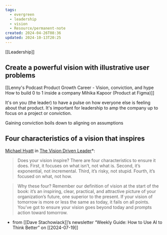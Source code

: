 ```yaml
---
tags:
  - evergreen
  - leadership
  - vision
  - Resource/permanent-note
created: 2024-04-26T08:36
updated: 2024-10-13T20:25
---
```

[[Leadership]]
## Create a powerful vision with illustrative user problems
[[Lenny's Podcast  Product   Growth   Career - Vision, conviction, and hype  How to build 0 to 1 inside a company   Mihika Kapoor (Product at Figma)]]

It's on you (the leader) to have a pulse on how everyone else is feeling about that product. It's important for leadership to amp the company up to focus on a project or conviction. 

Gaining conviction boils down to aligning on assumptions

## Four characteristics of a vision that inspires
[Michael Hyatt](https://click.convertkit-mail.com/d0u5pq3k54u0h4l6ex4tmhmxx7244fl/08hwh9hde3w4k6tl/aHR0cHM6Ly9jb2FjaGluZ2ZvcmxlYWRlcnMuY29tL3BvZGNhc3Qvc2VsbC15b3VyLXZpc2lvbi1taWNoYWVsLWh5YXR0Lw==) in [The Vision Driven Leader](https://click.convertkit-mail.com/d0u5pq3k54u0h4l6ex4tmhmxx7244fl/dpheh0h06lwxm3cm/aHR0cHM6Ly9ib29rc2hvcC5vcmcvYS85MDIyNi85NzgwODAxMDc1Mjc4)*:

> Does your vision inspire? There are four characteristics to ensure it does. First, it focuses on what isn’t, not what is. Second, it’s exponential, not incremental. Third, it’s risky, not stupid. Fourth, it’s focused on what, not how.

> Why these four? Remember our definition of vision at the start of the book: it’s an inspiring, clear, practical, and attractive picture of your organization’s future, one superior to the present. If your vision of tomorrow is more or less the same as today, it fails on all points. You’ve got to ensure your vision goes beyond today and prompts action toward tomorrow.

- from [[Dave Stachowiack]]’s newsletter “Weekly Guide: How to Use AI to Think Better” on [[2024-07-19]]